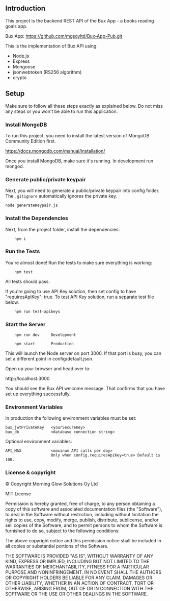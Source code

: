 ## Introduction

This project is the backend REST API of the Bux App - a books reading goals app.

Bux App: https://github.com/mgsoyltd/Bux-App-Pub.git

This is the implementation of Bux API using:

- Node.js
- Express
- Mongoose
- jsonwebtoken (RS256 algorithm)
- crypto

## Setup

Make sure to follow all these steps exactly as explained below. Do not miss any steps or you won't be able to run this application.

### Install MongoDB

To run this project, you need to install the latest version of MongoDB Community Edition first.

https://docs.mongodb.com/manual/installation/

Once you install MongoDB, make sure it's running.
In development run mongod.

### Generate public/private keypair

Next, you will need to generate a public/private keypair into config folder.
The `.gitignore` automatically ignores the private key.

```
node generateKeypair.js
```

### Install the Dependencies

Next, from the project folder, install the dependencies:

```
    npm i
```

### Run the Tests

You're almost done! Run the tests to make sure everything is working:

```
    npm test
```

All tests should pass.

If you're going to use API Key solution, then set config to have "requiresApiKey": true.
To test API Key solution, run a separate test file below.

```
    npm run test-apikeys
```

### Start the Server

```
    npm run dev     Development
```

```
    npm start       Production
```

This will launch the Node server on port 3000. If that port is busy, you can set a different point in config/default.json.

Open up your browser and head over to:

http://localhost:3000

You should see the Bux API welcome message.
That confirms that you have set up everything successfully.

### Environment Variables

In production the following environment variables must be set:

    bux_jwtPrivateKey   <yourSecureKey>
    bux_db              <database connection string>

Optional environment variables:

    API_MAX             <maxinum API calls per day>
                        Only when config.requiresApiKey=true> Default is 100.

### License & copyright

© Copyright Morning Glow Solutions Oy Ltd

MIT License

Permission is hereby granted, free of charge, to any person obtaining a copy of this software and associated documentation files (the "Software"), to deal in the Software without restriction, including without limitation the rights to use, copy, modify, merge, publish, distribute, sublicense, and/or sell copies of the Software, and to permit persons to whom the Software is furnished to do so, subject to the following conditions:

The above copyright notice and this permission notice shall be included in all copies or substantial portions of the Software.

THE SOFTWARE IS PROVIDED "AS IS", WITHOUT WARRANTY OF ANY KIND, EXPRESS OR IMPLIED, INCLUDING BUT NOT LIMITED TO THE WARRANTIES OF MERCHANTABILITY, FITNESS FOR A PARTICULAR PURPOSE AND NONINFRINGEMENT. IN NO EVENT SHALL THE AUTHORS OR COPYRIGHT HOLDERS BE LIABLE FOR ANY CLAIM, DAMAGES OR OTHER LIABILITY, WHETHER IN AN ACTION OF CONTRACT, TORT OR OTHERWISE, ARISING FROM, OUT OF OR IN CONNECTION WITH THE SOFTWARE OR THE USE OR OTHER DEALINGS IN THE SOFTWARE.
